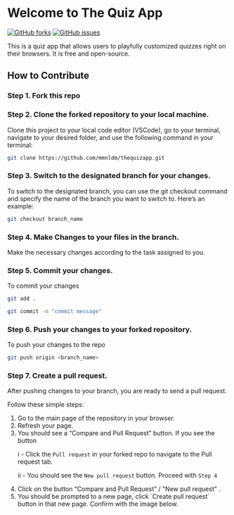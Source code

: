 # Welcome to The Quiz App

[![GitHub forks](https://img.shields.io/github/forks/mmnldm/thequizapp?style=plastic)](https://img.shields.io/github/forks/mmnldm/thequizapp)
[![GitHub issues](https://img.shields.io/github/issues/mmnldm/thequizapp?style=plastic)](https://img.shields.io/github/issues/mmnldm/thequizapp)

This is a quiz app that allows users to playfully customized quizzes right on their browsers. It is free and open-source.

## How to Contribute
### Step 1. Fork this repo
### Step 2. Clone the forked repository to your local machine. 

Clone this project to your local code editor (VSCode), go to your terminal, navigate to your desired folder, and use the following command in your terminal:

```bash
git clone https://github.com/mmnldm/thequizapp.git
```
### Step 3. Switch to the designated branch for your changes. 

To switch to the designated branch, you can use the git checkout command and specify the name of the branch you want to switch to. Here’s an example:

```bash
git checkout branch_name
``` 
### Step 4. Make Changes to your files in the branch. 
Make the necessary changes according to the task assigned to you.
### Step 5. Commit your changes. 
To commit your changes 
```bash
git add .
```
```bash
git commit -m "commit message"
```

### Step 6. Push your changes to your forked repository. 
To push your changes to the repo 
```bash
git push origin <branch_name>
```
### Step 7. Create a pull request.

After pushing changes to your branch, you are ready to send a pull request.

Follow these simple steps: 
<ol>
<li> Go to the main page of the repository in your browser.</li>

<li> Refresh your page.</li>
<li> You should see a “Compare and Pull Request” button. If you see the button </li>

i - Click the `Pull request` in your forked repo to navigate to the Pull request tab.

ii - You should see the `New pull request` button. Proceed with `Step 4`

<li> Click on the button “Compare and Pull Request” / "New pull request" .</li>
<li> You should be prompted to a new page, click `Create pull request` button in that new page. Confirm with the image below.</li>
</ol>
